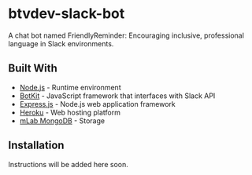 # btvdev-slack-bot
A chat bot named FriendlyReminder: Encouraging inclusive, professional language in Slack environments.

## Built With

* [Node.js]() - Runtime environment
* [BotKit]() - JavaScript framework that interfaces with Slack API 
* [Express.js]() - Node.js web application framework
* [Heroku]() - Web hosting platform
* [mLab MongoDB]() - Storage

## Installation

Instructions will be added here soon.
